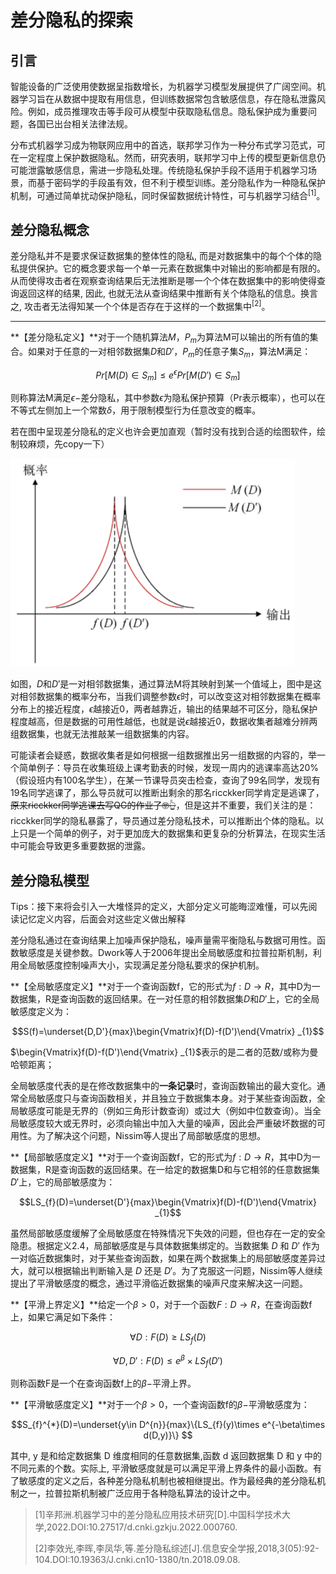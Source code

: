 # 差分隐私的探索

## 引言

智能设备的广泛使用使数据呈指数增长，为机器学习模型发展提供了广阔空间。机器学习旨在从数据中提取有用信息，但训练数据常包含敏感信息，存在隐私泄露风险。例如，成员推理攻击等手段可从模型中获取隐私信息。隐私保护成为重要问题，各国已出台相关法律法规。

分布式机器学习成为物联网应用中的首选，联邦学习作为一种分布式学习范式，可在一定程度上保护数据隐私。然而，研究表明，联邦学习中上传的模型更新信息仍可能泄露敏感信息，需进一步隐私处理。传统隐私保护手段不适用于机器学习场景，而基于密码学的手段虽有效，但不利于模型训练。差分隐私作为一种隐私保护机制，可通过简单扰动保护隐私，同时保留数据统计特性，可与机器学习结合$`^{[1]}`$。

## 差分隐私概念

差分隐私并不是要求保证数据集的整体性的隐私, 而是对数据集中的每个个体的隐私提供保护。它的概念要求每一个单一元素在数据集中对输出的影响都是有限的。从而使得攻击者在观察查询结果后无法推断是哪一个个体在数据集中的影响使得查询返回这样的结果, 因此, 也就无法从查询结果中推断有关个体隐私的信息。换言之, 攻击者无法得知某一个个体是否存在于这样的一个数据集中$`^{[2]}`$。

------

**【差分隐私定义】**对于一个随机算法$`M`$，$`P_{m}`$为算法M可以输出的所有值的集合。如果对于任意的一对相邻数据集$`D`$和$`D'`$，$`P_{m}`$的任意子集$`S_{m}`$，算法M满足：

```math
Pr[M(D)\in S_{m}]\le e^{\epsilon}Pr[M(D')\in S_{m}]
```

则称算法M满足$`\epsilon-`$差分隐私，其中参数$`\epsilon`$为隐私保护预算（Pr表示概率），也可以在不等式左侧加上一个常数$`\delta `$，用于限制模型行为任意改变的概率。

若在图中呈现差分隐私的定义也许会更加直观（暂时没有找到合适的绘图软件，绘制较麻烦，先copy一下）

<img src="../../img/010.png" alt="010" style="zoom:50%;" />

如图，$`D`$和$`D'`$是一对相邻数据集，通过算法M将其映射到某一个值域上，图中是这对相邻数据集的概率分布，当我们调整参数$`\epsilon`$时，可以改变这对相邻数据集在概率分布上的接近程度，$`\epsilon`$越接近0，两者越靠近，输出的结果越不可区分，隐私保护程度越高，但是数据的可用性越低，也就是说$`\epsilon`$越接近0，数据收集者越难分辨两组数据集，也就无法推敲某一组数据集的内容。

可能读者会疑惑，数据收集者是如何根据一组数据推出另一组数据的内容的，举一个简单例子：导员在收集班级上课考勤表的时候，发现一周内的逃课率高达20%（假设班内有100名学生），在某一节课导员突击检查，查询了99名同学，发现有19名同学逃课了，那么导员就可以推断出剩余的那名ricckker同学肯定是逃课了，~~原来ricckker同学逃课去写QG的作业了🤓👆~~，但是这并不重要，我们关注的是：ricckker同学的隐私暴露了，导员通过差分隐私技术，可以推断出个体的隐私。以上只是一个简单的例子，对于更加庞大的数据集和更复杂的分析算法，在现实生活中可能会导致更多重要数据的泄露。

## 差分隐私模型

Tips：接下来将会引入一大堆怪异的定义，大部分定义可能晦涩难懂，可以先阅读记忆定义内容，后面会对这些定义做出解释

差分隐私通过在查询结果上加噪声保护隐私，噪声量需平衡隐私与数据可用性。函数敏感度是关键参数。Dwork等人于2006年提出全局敏感度和拉普拉斯机制，利用全局敏感度控制噪声大小，实现满足差分隐私要求的保护机制。

**【全局敏感度定义】**对于一个查询函数f，它的形式为$`f:D\to R`$，其中D为一数据集，R是查询函数的返回结果。在一对任意的相邻数据集$`D`$和$`D'`$上，它的全局敏感度定义为：

```math
S(f)=\underset{D,D'}{max}\begin{Vmatrix}f(D)-f(D')\end{Vmatrix} _{1}
```

$`\begin{Vmatrix}f(D)-f(D')\end{Vmatrix} _{1}`$表示的是二者的范数/或称为曼哈顿距离；

全局敏感度代表的是在修改数据集中的**一条记录**时，查询函数输出的最大变化。通常全局敏感度只与查询函数相关，并且独立于数据集本身。对于某些查询函数，全局敏感度可能是无界的（例如三角形计数查询）或过大（例如中位数查询）。当全局敏感度较大或无界时，必须向输出中加入大量的噪声，因此会严重破坏数据的可用性。为了解决这个问题，Nissim等人提出了局部敏感度的思想。

**【局部敏感度定义】**对于一个查询函数f，它的形式为$`f:D\to R`$，其中D为一数据集，R是查询函数的返回结果。在一给定的数据集D和与它相邻的任意数据集$`D'`$上，它的局部敏感度为：

```math
LS_{f}(D)=\underset{D'}{max}\begin{Vmatrix}f(D)-f(D')\end{Vmatrix} _{1}
```

虽然局部敏感度缓解了全局敏感度在特殊情况下失效的问题，但也存在一定的安全隐患。根据定义2.4，局部敏感度是与具体数据集绑定的。当数据集 *D* 和 *D*′ 作为一对临近数据集时，对于某些查询函数，如果在两个数据集上的局部敏感度差异过大，就可以根据输出判断输入是 *D* 还是 *D*′。为了克服这一问题，Nissim等人继续提出了平滑敏感度的概念，通过平滑临近数据集的噪声尺度来解决这一问题。

**【平滑上界定义】**给定一个$`\beta>0`$，对于一个函数$`F:D\to R`$，在查询函数f上，如果它满足如下条件：

```math
\forall D:F(D)\ge LS_{f}(D)
```

```math
\forall D,D':F(D)\le e^{\beta}\times LS_{f}(D')
```

则称函数F是一个在查询函数f上的$`\beta-`$平滑上界。

**【平滑敏感度定义】**对于一个$`\beta>0`$，一个查询函数f的$`\beta-`$平滑敏感度为：

```math
S_{f}^{*}(D)=\underset{y\in D^{n}}{max}\{LS_{f}(y)\times e^{-\beta\times d(D,y)}\} 
```

其中, y 是和给定数据集 D 维度相同的任意数据集,函数 d 返回数据集 D 和 y 中的不同元素的个数。实际上, 平滑敏感度就是可以满足平滑上界条件的最小函数。有了敏感度的定义之后，各种差分隐私机制也被相继提出。作为最经典的差分隐私机制之一，拉普拉斯机制被广泛应用于各种隐私算法的设计之中。

> [1]辛邦洲.机器学习中的差分隐私应用技术研究[D].中国科学技术大学,2022.DOI:10.27517/d.cnki.gzkju.2022.000760.
>
> [2]李效光,李晖,李凤华,等.差分隐私综述[J].信息安全学报,2018,3(05):92-104.DOI:10.19363/J.cnki.cn10-1380/tn.2018.09.08.